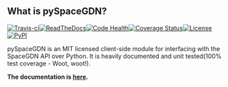 ## What is pySpaceGDN?
[![Travis-ci](http://img.shields.io/travis/totokaka/pySpaceGDN.svg?style=flat-square)](https://travis-ci.org/totokaka/pySpaceGDN/)[![ReadTheDocs](http://img.shields.io/badge/docs-v2.0-brightgreen.svg?style=flat-square)](http://pyspacegdn.readthedocs.org/)[![Code Health](http://img.shields.io/badge/health-96%-brightgreen.svg?style=flat-square)](https://landscape.io/github/totokaka/pySpaceGDN/master)[![Coverage Status](http://img.shields.io/coveralls/totokaka/pySpaceGDN.svg?style=flat-square)](https://coveralls.io/r/totokaka/pySpaceGDN?branch=master)[![License](http://img.shields.io/badge/license-MIT-blue.svg?style=flat-square)](http://opensource.org/licenses/mit-license.php)[![PyPI](http://img.shields.io/pypi/v/pySpaceGDN.svg?style=flat-square)](https://pypi.python.org/pypi/pySpaceGDN)

pySpaceGDN is an MIT licensed client-side module for interfacing with the SpaceGDN API over Python. It is heavily documented and unit tested(100% test coverage - Woot, woot!).

**The documentation is [here](http://pyspacegdn.readthedocs.org/en/latest/).**
